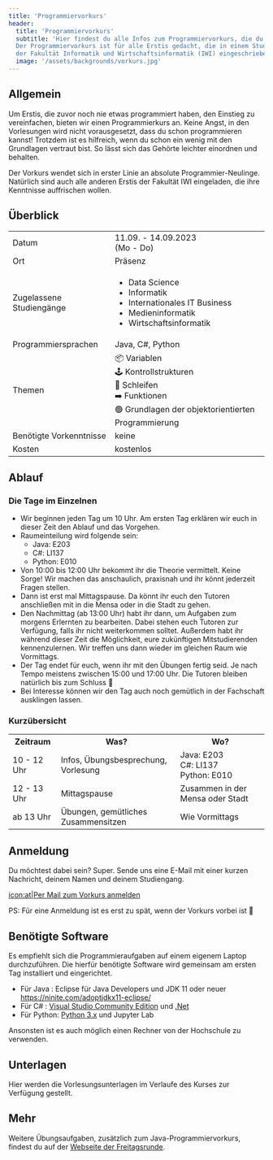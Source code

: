 ```yaml
---
title: 'Programmiervorkurs'
header:
  title: 'Programmiervorkurs'
  subtitle: 'Hier findest du alle Infos zum Programmiervorkurs, die du brauchst.
  Der Programmiervorkurs ist für alle Erstis gedacht, die in einem Studiengang
  der Fakultät Informatik und Wirtschaftsinformatik (IWI) eingeschrieben sind.'
  image: '/assets/backgrounds/vorkurs.jpg'
---
```


## Allgemein

Um Erstis, die zuvor noch nie etwas programmiert haben, den Einstieg zu vereinfachen, bieten wir einen 
Programmierkurs an. Keine Angst, in den Vorlesungen wird nicht vorausgesetzt, dass du schon programmieren kannst! 
Trotzdem ist es hilfreich, wenn du schon ein wenig mit den Grundlagen vertraut bist. So lässt sich das Gehörte 
leichter einordnen und behalten.

Der Vorkurs wendet sich in erster Linie an absolute Programmier-Neulinge. Natürlich sind auch alle anderen Erstis der 
Fakultät IWI eingeladen, die ihre Kenntnisse auffrischen wollen.

## Überblick

<div class="table-responsive">
    <table class="table-vertical">
        <tr>
            <td>Datum</td>
            <td>11.09. - 14.09.2023<br />(Mo - Do)</td>
        </tr>
        <tr>
            <td>Ort</td>
            <td>Präsenz</tr>
        <tr>
            <td>Zugelassene Studiengänge</td>
            <td>
                <ul>
                    <li>Data Science</li>
                    <li>Informatik</li>
                    <li>Internationales IT Business</li>
                    <li>Medieninformatik</li>
                    <li>Wirtschaftsinformatik</li>
                </ul>
            </td>
        </tr>
        <tr>
            <td>Programmiersprachen</td>
            <td>Java, C#, Python</td>
        </tr>
        <tr>
            <td>Themen</td>
            <td>
                📦 Variablen<br>
                🕹️ Kontrollstrukturen<br>
                🔄 Schleifen<br>
                ➡️ Funktionen<br>
                🟢 Grundlagen der objektorientierten Programmierung
            </td>
        </tr>
        <tr>
            <td>Benötigte Vorkenntnisse</td>
            <td>keine</td>
        </tr>
        <tr>
            <td>Kosten</td>
            <td>kostenlos</td>
        </tr>
    </table>
</div>

## Ablauf

### Die Tage im Einzelnen

- Wir beginnen jeden Tag um 10 Uhr. Am ersten Tag erklären wir euch in dieser Zeit den Ablauf und das Vorgehen.
- Raumeinteilung wird folgende sein:  
  - Java: E203
  - C#: LI137
  - Python: E010
- Von 10:00 bis 12:00 Uhr bekommt ihr die Theorie vermittelt. Keine Sorge!
  Wir machen das anschaulich, praxisnah und ihr könnt jederzeit Fragen stellen.
- Dann ist erst mal Mittagspause. Da könnt ihr euch den Tutoren anschließen mit in die Mensa oder in die Stadt zu gehen.
- Den Nachmittag (ab 13:00 Uhr) habt ihr dann, um Aufgaben zum morgens Erlernten zu bearbeiten.
  Dabei stehen euch Tutoren zur Verfügung, falls ihr nicht weiterkommen solltet.
  Außerdem habt ihr während dieser Zeit die Möglichkeit, eure zukünftigen Mitstudierenden kennenzulernen.
  Wir treffen uns dann wieder im gleichen Raum wie Vormittags.
- Der Tag endet für euch, wenn ihr mit den Übungen fertig seid. Je nach Tempo meistens zwischen 15:00 und 17:00 Uhr.
  Die Tutoren bleiben natürlich bis zum Schluss 🙂
- Bei Interesse können wir den Tag auch noch gemütlich in der Fachschaft ausklingen lassen.

### Kurzübersicht

<div class="table-responsive">
  <table>
    <tr>
      <th>Zeitraum</th>
      <th>Was?</th>
      <th>Wo?</th>
    </tr>
    <tr>
      <td>10 - 12 Uhr</td>
      <td>Infos, Übungsbesprechung, Vorlesung</td>
      <td>Java: E203
      <br>C#: LI137
      <br>Python: E010
      </td>
    </tr>
    <tr>
      <td>12 - 13 Uhr</td>
      <td>Mittagspause</td>
      <td>Zusammen in der Mensa oder Stadt</td>
    </tr>
    <tr>
      <td>ab 13 Uhr</td>
      <td>Übungen, gemütliches Zusammensitzen</td>
      <td>Wie Vormittags</td>
    </tr>
  </table>
</div>

## Anmeldung

Du möchtest dabei sein? Super. Sende uns eine E-Mail mit einer kurzen Nachricht, deinem Namen und deinem Studiengang.

[icon:at|Per Mail zum Vorkurs anmelden](/scripts/email.php?address=vorkurs)

PS: Für eine Anmeldung ist es erst zu spät, wenn der Vorkurs vorbei ist 🙂

## Benötigte Software

Es empfiehlt sich die Programmieraufgaben auf einem eigenem Laptop durchzuführen. Die hierfür benötigte Software 
wird gemeinsam am ersten Tag installiert und eingerichtet.

- Für Java : Eclipse für Java Developers und JDK 11 oder neuer <https://ninite.com/adoptjdkx11-eclipse/>
- Für C# : [Visual Studio Community Edition](https://code.visualstudio.com/download)
  und [.Net](https://dotnet.microsoft.com/download)
- Für Python: [Python 3.x](https://www.python.org/downloads/) und Jupyter Lab

Ansonsten ist es auch möglich einen Rechner von der Hochschule zu verwenden.

## Unterlagen

Hier werden die Vorlesungsunterlagen im Verlaufe des Kurses zur Verfügung gestellt.

<!--
Die Aufgaben und Lösungen werden im Laufe des Kurses freigeschaltet.

- [Unterlagen zu Java](https://drive.google.com/drive/folders/1XV3ycmwWzWfJ7sd_rUoxxiqdnfsHuw-Z?usp=share_link)
- [Unterlagen zu C#](https://drive.google.com/drive/folders/1KewU0N5TVFZS4zbn-2PG_puC0CYzwXyL?usp=share_link)
- [Unterlagen zu Python](https://drive.google.com/drive/folders/1uHUlEHpMK6NaoPXAEiGeW-B5lznpCJzf?usp=share_link)
-->

## Mehr

Weitere Übungsaufgaben, zusätzlich zum Java-Programmiervorkurs, findest du auf der
[Webseite der Freitagsrunde](https://wiki.freitagsrunde.org/Javakurs/%C3%9Cbungsaufgaben).
